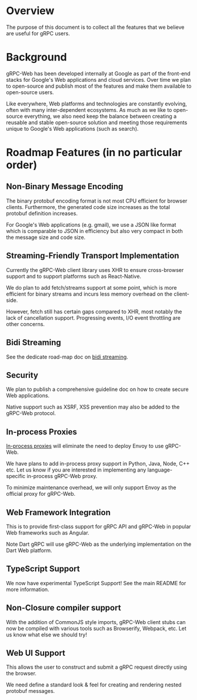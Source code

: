 # Overview

The purpose of this document is to collect all the features that we believe are
useful for gRPC users.

# Background

gRPC-Web has been developed internally at Google as part of the front-end
stacks for Google's Web applications and cloud services. Over time we plan to
open-source and publish most of the features and make them available to open-source
users.

Like everywhere, Web platforms and technologies are constantly evolving, often
with many inter-dependent ecosystems. As much as we like to open-source
everything, we also need keep the balance between creating a reusable and stable
open-source solution and meeting those requirements unique to Google's Web applications
(such as search). 

# Roadmap Features (in no particular order)

## Non-Binary Message Encoding

The binary protobuf encoding format is not most CPU efficient for browser
clients. Furthermore, the generated code size increases as the total protobuf
definition increases.

For Google's Web applications (e.g. gmail), we use a JSON like format which is
comparable to JSON in efficiency but also very compact in both the message size
and code size.

## Streaming-Friendly Transport Implementation

Currently the gRPC-Web client library uses XHR to ensure cross-browser support
and to support platforms such as React-Native.

We do plan to add fetch/streams support at some point, which is more efficient
for binary streams and incurs less memory overhead on the client-side.

However, fetch still has certain gaps compared to XHR, most notably the lack of
cancellation support. Progressing events, I/O event throttling are other
concerns.

## Bidi Streaming

See the dedicate road-map doc on [bidi streaming](streaming-roadmap.md).

## Security

We plan to publish a comprehensive guideline doc on how to create secure Web
applications.

Native support such as XSRF, XSS prevention may also be added to the gRPC-Web
protocol.

## In-process Proxies

[In-process proxies](https://github.com/grpc/grpc-web/blob/master/doc/in-process-proxy.md)
will eliminate the need to deploy Envoy to use gRPC-Web. 

We have plans to add in-process proxy support in Python, Java, Node, C++ etc. Let us know
if you are interested in implementing any language-specific in-process
gRPC-Web proxy.

To minimize maintenance overhead, we will only support Envoy as the official proxy for gRPC-Web.

## Web Framework Integration

This is to provide first-class support for gRPC API and gRPC-Web in popular Web
frameworks such as Angular. 

Note Dart gRPC will use gRPC-Web as the underlying implementation on the
Dart Web platform.

## TypeScript Support

We now have experimental TypeScript Support! See the main README for more
information.

## Non-Closure compiler support

With the addition of CommonJS style imports, gRPC-Web client stubs can now be
compiled with various tools such as Browserify, Webpack, etc. Let us know
what else we should try!

## Web UI Support

This allows the user to construct and submit a gRPC request directly using the
browser.

We need define a standard look & feel for creating and rendering nested protobuf
messages.
